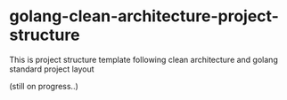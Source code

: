 # golang-clean-architecture-project-structure
This is project structure template following clean architecture and golang standard project layout 

(still on progress..)
